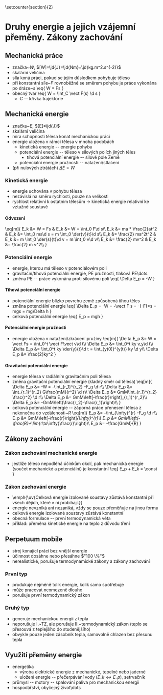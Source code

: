 \setcounter{section}{2}
# Druhy energie a jejich vzájemní přeměny. Zákony zachování

## Mechanická práce
- značka~$W$, $[W]=\jd{J}=\jd{Nm}=\jd{kg.m^2.s^{-2}}$
- skalární veličina
- síla koná práci, pokud se jejím důsledkem pohybuje těleso
- při konstantní síle~$F$ rovnoběžné se směrem pohybu je práce vykonána po dráze~$s$
	\eq{
		W = Fs
	}
- obecný tvar
	\eq{
		W = \int_C \vect F(s) \d s
	}
	- $C$ -- křivka trajektorie

## Mechanická energie
- značka~$E$, $[E]=\jd{J}$
- skalární veličina
- míra schopnosti tělesa konat mechanickou práci
- energie uložena v rámci tělesa v mnoha podobách
	- kinetická energie -- energie pohybu
	- potenciální energie -- těleso v silových polích jiných těles
		- tíhová potenciální energie -- silové pole Země
	- potenciální energie pružnosti -- natažení/stlačení
- (při nulových ztrátách) $\Delta E = W$

### Kinetická energie
- energie uchována v pohybu tělesa
- nezávislá na směru rychlosti, pouze na velikosti
- rychlost relativní k ostatním tělesům $\rightarrow$ kinetická energie relativní ke vztažné soustavě

#### Odvození
\eq[m]{
	E\_k &= W = Fs 				& E\_k &= W = \int_0 F\d s\\\\
	E\_k &= ma * \frac{2}at^2 	& E\_k &= \int_0 ma\d s = m \int_0 \der{v}{t}\d s\\\\
	E\_k &= \frac{2} ma^2t^2 	& E\_k &= m \int_0 \der{s}{t}\d v = m \int_0 v\d v\\\\
	E\_k &= \frac{2} mv^2 		& E\_k &= \frac{2} m v^2\\\\
}

### Potenciální energie
- energie, kterou má těleso v potenciálovém poli
- gravitační/tíhová potenciální energie, PE pružnosti, tlaková PE\dots
- změna PE -- práce vykonána proti silovému poli
	\eq{
		\Delta E\_p = -W
	}

#### Tíhová potenciální energie
- potenciální energie blízko povrchu země způsobená tíhou těles
- změna potenciální energie
	\eq{
		\Delta E\_p = -W = -\vect F s = -(-F)*s = mgs = mg\Delta h
	}
- celková potenciální energie
	\eq{
		E\_p = mgh
	}

#### Potenciální energie pružnosti
- energie uložena v natažení/zkrácení pružiny
	\eq[m]{
		\Delta E\_p &= W = \vect Fs = \int_0^t \vect F\vect v\d t\\\\
		\Delta E\_p &= \int_0^t ky v_y\d t\\\\
		\Delta E\_p &= \int_0^t ky \der{y}{t}\d t = \int_{y(0)}^{y(t)} ky \d y\\\\
		\Delta E\_p &= \frac{2}ky^2
	}

#### Gravitační potenciální energie
- energie tělesa v radiálním gravitačním poli tělesa
- změna gravitační potenciální energie (kladný směr od tělesa)
	\eq[m]{
		\Delta E\_p &= -W = -\int_{r_1}^{r_2} -F\_g \d r\\\\
		\Delta E\_p &= \int_{r_1}^{r_2} G\frac{mM}{r^2} \d r\\\\
		\Delta E\_p &= GmM\int_{r_1}^{r_2} \frac{r^2} \d r\\\\
		\Delta E\_p &= GmM\left[-\frac{r}\right]_{r_1}^{r_2}\\\\
		\Delta E\_p &= -GmM\left(\frac{r_2}-\frac{r_1}\right)\\\\
	}
- celková potenciální energie -- záporná práce přenesení tělesa z nekonečna do vzdálenosti~$R$
	\eq[m]{
		E\_p &= -\int_{\infty}^{r} -F\_g \d r\\\\
		E\_p &= GmM\left[-\frac{r}\right]_{\infty}^{r}\\\\
		E\_p &= GmM\left(-\frac{R}+\lim_{r\to\infty}\frac{r}\right)\\\\
		E\_p &= -\frac{GmM}{R}
	}

## Zákony zachování
### Zákon zachování mechanické energie
- jestliže těleso nepodléhá účinkům okolí, pak mechanická energie (součet mechanické a potenciální) je konstantní
	\eq{
		E\_p + E\_k = \const
	}

### Zákon zachování energie
- \emph{\uv{Celková energie izolované soustavy zůstává konstantní při všech dějích, které v ní probíhají.}}
- energie nevzniká ani nezaniká, vždy se pouze přeměňuje na jinou formu
- celková energie izolované soustavy zůstává konstantní
- obecná formulace -- první termodynamická věta
- příklad: přeměna kinetické energie na teplo z důvodu tření

## Perpetuum mobile
- stroj konající práci bez vnější energie
- účinnost dosáhne nebo přesáhne $"100 \%"$
- nerealistické, porušuje termodynamické zákony a zákony zachování

### První typ
- produkuje nejméně tolik energie, kolik samo spotřebuje
- může pracovat neomezeně dlouho
- porušuje první termodynamický zákon

### Druhý typ
- generuje mechanickou energii z tepla
- neporušuje I.~TZ, ale porušuje II.~termodynamický zákon (teplo se přesouvá z teplejšího do studenějšího)
- obvykle pouze jeden zásobník tepla, samovolně chlazen bez přesunu tepla

## Využití přeměny energie
- energetika
	- výroba elektrické energie z mechanické, tepelné nebo jaderné
	- uložení energie -- přečerpávání vody ($E\_k \leftrightarrow E\_p$), setrvačník
- průmysl -- motory -- spalování paliva pro mechanickou energii
- hospodářství, obyčejný život\dots
